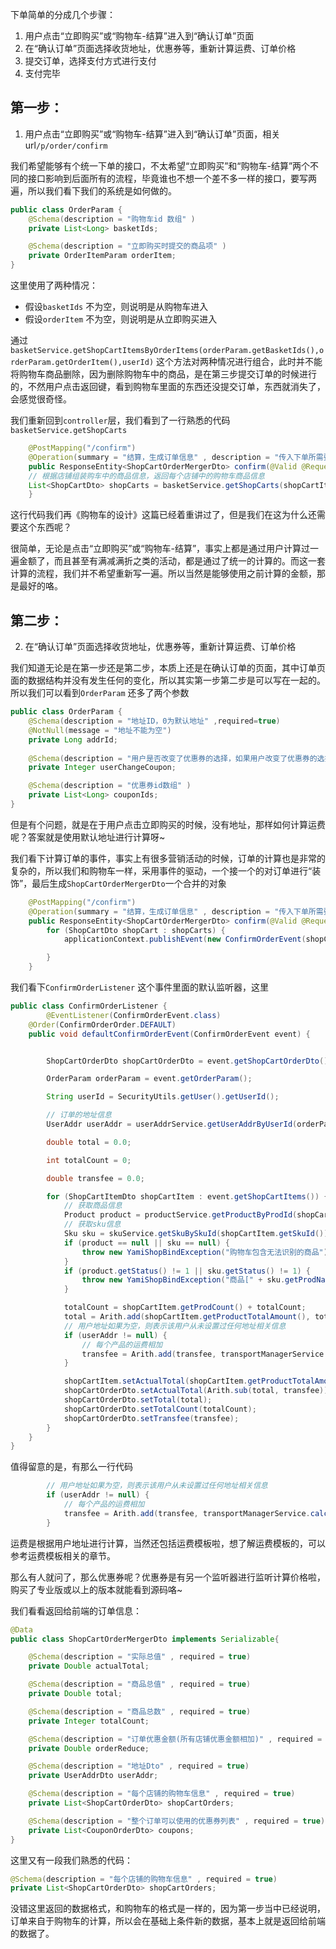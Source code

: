 下单简单的分成几个步骤：

1. 用户点击“立即购买”或“购物车-结算”进入到“确认订单”页面
2. 在“确认订单”页面选择收货地址，优惠券等，重新计算运费、订单价格
3. 提交订单，选择支付方式进行支付
4. 支付完毕



## 第一步：

1. 用户点击“立即购买”或“购物车-结算”进入到“确认订单”页面，相关url`/p/order/confirm`

我们希望能够有个统一下单的接口，不太希望“立即购买”和“购物车-结算”两个不同的接口影响到后面所有的流程，毕竟谁也不想一个差不多一样的接口，要写两遍，所以我们看下我们的系统是如何做的。



```java
public class OrderParam {
	@Schema(description = "购物车id 数组" )
	private List<Long> basketIds;

	@Schema(description = "立即购买时提交的商品项" )
	private OrderItemParam orderItem;
}
```

这里使用了两种情况：

- 假设`basketIds` 不为空，则说明是从购物车进入
- 假设`orderItem` 不为空，则说明是从立即购买进入

通过`basketService.getShopCartItemsByOrderItems(orderParam.getBasketIds(),orderParam.getOrderItem(),userId)` 这个方法对两种情况进行组合，此时并不能将购物车商品删除，因为删除购物车中的商品，是在第三步提交订单的时候进行的，不然用户点击返回键，看到购物车里面的东西还没提交订单，东西就消失了，会感觉很奇怪。



我们重新回到`controller`层，我们看到了一行熟悉的代码`basketService.getShopCarts`

```java
    @PostMapping("/confirm")
    @Operation(summary = "结算，生成订单信息" , description = "传入下单所需要的参数进行下单")
    public ResponseEntity<ShopCartOrderMergerDto> confirm(@Valid @RequestBody OrderParam orderParam) {
    // 根据店铺组装购车中的商品信息，返回每个店铺中的购物车商品信息
    List<ShopCartDto> shopCarts = basketService.getShopCarts(shopCartItems);
    }
```

这行代码我们再《购物车的设计》这篇已经着重讲过了，但是我们在这为什么还需要这个东西呢？

很简单，无论是点击“立即购买”或“购物车-结算”，事实上都是通过用户计算过一遍金额了，而且甚至有满减满折之类的活动，都是通过了统一的计算的。而这一套计算的流程，我们并不希望重新写一遍。所以当然是能够使用之前计算的金额，那是最好的咯。





## 第二步：

2. 在“确认订单”页面选择收货地址，优惠券等，重新计算运费、订单价格

我们知道无论是在第一步还是第二步，本质上还是在确认订单的页面，其中订单页面的数据结构并没有发生任何的变化，所以其实第一步第二步是可以写在一起的。所以我们可以看到`OrderParam` 还多了两个参数

```java
public class OrderParam {
	@Schema(description = "地址ID，0为默认地址" ,required=true)
	@NotNull(message = "地址不能为空")
	private Long addrId;
	
	@Schema(description = "用户是否改变了优惠券的选择，如果用户改变了优惠券的选择，则完全根据传入参数进行优惠券的选择" )
	private Integer userChangeCoupon;

	@Schema(description = "优惠券id数组" )
	private List<Long> couponIds;
}
```

但是有个问题，就是在于用户点击立即购买的时候，没有地址，那样如何计算运费呢？答案就是使用默认地址进行计算呀~



我们看下计算订单的事件，事实上有很多营销活动的时候，订单的计算也是非常的复杂的，所以我们和购物车一样，采用事件的驱动，一个接一个的对订单进行“装饰”，最后生成`ShopCartOrderMergerDto`一个合并的对象

```java
    @PostMapping("/confirm")
    @Operation(summary = "结算，生成订单信息" , description = "传入下单所需要的参数进行下单")
    public ResponseEntity<ShopCartOrderMergerDto> confirm(@Valid @RequestBody OrderParam orderParam) {
        for (ShopCartDto shopCart : shopCarts) {
            applicationContext.publishEvent(new ConfirmOrderEvent(shopCartOrder,orderParam,shopAllShopCartItems));

        }
    }
```

我们看下`ConfirmOrderListener` 这个事件里面的默认监听器，这里



```java
public class ConfirmOrderListener {
        @EventListener(ConfirmOrderEvent.class)
    @Order(ConfirmOrderOrder.DEFAULT)
    public void defaultConfirmOrderEvent(ConfirmOrderEvent event) {


        ShopCartOrderDto shopCartOrderDto = event.getShopCartOrderDto();

        OrderParam orderParam = event.getOrderParam();

        String userId = SecurityUtils.getUser().getUserId();

        // 订单的地址信息
        UserAddr userAddr = userAddrService.getUserAddrByUserId(orderParam.getAddrId(), userId);

        double total = 0.0;

        int totalCount = 0;

        double transfee = 0.0;

        for (ShopCartItemDto shopCartItem : event.getShopCartItems()) {
            // 获取商品信息
            Product product = productService.getProductByProdId(shopCartItem.getProdId());
            // 获取sku信息
            Sku sku = skuService.getSkuBySkuId(shopCartItem.getSkuId());
            if (product == null || sku == null) {
                throw new YamiShopBindException("购物车包含无法识别的商品");
            }
            if (product.getStatus() != 1 || sku.getStatus() != 1) {
                throw new YamiShopBindException("商品[" + sku.getProdName() + "]已下架");
            }

            totalCount = shopCartItem.getProdCount() + totalCount;
            total = Arith.add(shopCartItem.getProductTotalAmount(), total);
            // 用户地址如果为空，则表示该用户从未设置过任何地址相关信息
            if (userAddr != null) {
                // 每个产品的运费相加
                transfee = Arith.add(transfee, transportManagerService.calculateTransfee(shopCartItem, userAddr));
            }

            shopCartItem.setActualTotal(shopCartItem.getProductTotalAmount());
            shopCartOrderDto.setActualTotal(Arith.sub(total, transfee));
            shopCartOrderDto.setTotal(total);
            shopCartOrderDto.setTotalCount(totalCount);
            shopCartOrderDto.setTransfee(transfee);
        }
    }
}
```

值得留意的是，有那么一行代码

```java
        // 用户地址如果为空，则表示该用户从未设置过任何地址相关信息
        if (userAddr != null) {
            // 每个产品的运费相加
            transfee = Arith.add(transfee, transportManagerService.calculateTransfee(shopCartItem, userAddr));
        }
```
运费是根据用户地址进行计算，当然还包括运费模板啦，想了解运费模板的，可以参考运费模板相关的章节。

那么有人就问了，那么优惠券呢？优惠券是有另一个监听器进行监听计算价格啦，购买了专业版或以上的版本就能看到源码咯~



我们看看返回给前端的订单信息：

```java
@Data
public class ShopCartOrderMergerDto implements Serializable{

    @Schema(description = "实际总值" , required = true)
    private Double actualTotal;

    @Schema(description = "商品总值" , required = true)
    private Double total;

    @Schema(description = "商品总数" , required = true)
    private Integer totalCount;

    @Schema(description = "订单优惠金额(所有店铺优惠金额相加)" , required = true)
    private Double orderReduce;

    @Schema(description = "地址Dto" , required = true)
    private UserAddrDto userAddr;

    @Schema(description = "每个店铺的购物车信息" , required = true)
    private List<ShopCartOrderDto> shopCartOrders;

    @Schema(description = "整个订单可以使用的优惠券列表" , required = true)
    private List<CouponOrderDto> coupons;
}

```

这里又有一段我们熟悉的代码：

```java
@Schema(description = "每个店铺的购物车信息" , required = true)
private List<ShopCartOrderDto> shopCartOrders;
```
没错这里返回的数据格式，和购物车的格式是一样的，因为第一步当中已经说明，订单来自于购物车的计算，所以会在基础上条件新的数据，基本上就是返回给前端的数据了。
